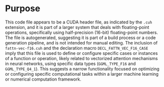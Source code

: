 # Purpose
This code file appears to be a CUDA header file, as indicated by the `.cuh` extension, and it is part of a larger system that deals with floating-point operations, specifically using half-precision (16-bit) floating-point numbers. The file is autogenerated, suggesting it is part of a build process or a code generation pipeline, and is not intended for manual editing. The inclusion of `fattn-vec-f16.cuh` and the declaration macro `DECL_FATTN_VEC_F16_CASE` imply that this file is used to define or configure specific cases or instances of a function or operation, likely related to vectorized attention mechanisms in neural networks, using specific data types (`GGML_TYPE_F16` and `GGML_TYPE_Q4_1`). This suggests a narrow functionality focused on optimizing or configuring specific computational tasks within a larger machine learning or numerical computation framework.
